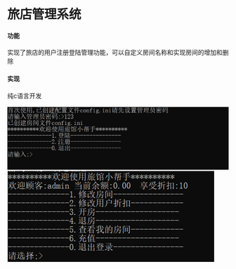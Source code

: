 <h1>旅店管理系统</h1>

#### 功能

实现了旅店的用户注册登陆管理功能，可以自定义房间名称和实现房间的增加和删除

#### 实现

纯c语言开发


<img src=./image/1.png/>
<img src=./image/2.png/>

